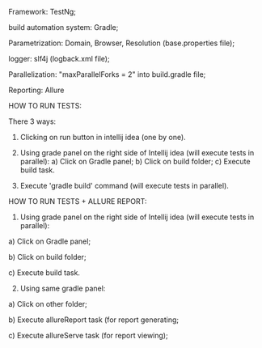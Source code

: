 Framework: TestNg;


build automation system: Gradle;


Parametrization: Domain, Browser, Resolution (base.properties file);


logger: slf4j (logback.xml file);


Parallelization: "maxParallelForks = 2" into build.gradle file;


Reporting: Allure

HOW TO RUN TESTS:

There 3 ways:
1. Clicking on run button in intellij idea (one by one).

2. Using grade panel on the right side of Intellij idea (will execute tests in parallel):
a) Click on Gradle panel;
b) Click on build folder;
c) Execute build task.

3. Execute 'gradle build' command (will execute tests in parallel).

HOW TO RUN TESTS + ALLURE REPORT:

1. Using grade panel on the right side of Intellij idea (will execute tests in parallel):

a) Click on Gradle panel;

b) Click on build folder;

c) Execute build task.

2. Using same gradle panel:

a) Click on other folder;

b) Execute allureReport task (for report generating;

c) Execute allureServe task (for report viewing);
